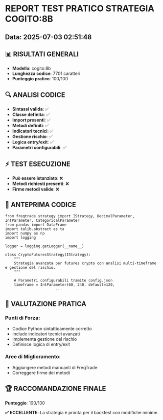 
# REPORT TEST PRATICO STRATEGIA COGITO:8B
## Data: 2025-07-03 02:51:48

## 📊 RISULTATI GENERALI
- **Modello**: cogito:8b
- **Lunghezza codice**: 7701 caratteri
- **Punteggio pratico**: 100/100

## 🔍 ANALISI CODICE
- **Sintassi valida**: ✅
- **Classe definita**: ✅
- **Import presenti**: ✅
- **Metodi definiti**: ✅
- **Indicatori tecnici**: ✅
- **Gestione rischio**: ✅
- **Logica entry/exit**: ✅
- **Parametri configurabili**: ✅

## ⚡ TEST ESECUZIONE
- **Può essere istanziato**: ❌
- **Metodi richiesti presenti**: ❌
- **Firme metodi valide**: ❌

## 📝 ANTEPRIMA CODICE
```
from freqtrade.strategy import IStrategy, DecimalParameter, IntParameter, CategoricalParameter
from pandas import DataFrame
import talib.abstract as ta
import numpy as np
import logging

logger = logging.getLogger(__name__)

class CryptoFuturesStrategy(IStrategy):
    """
    Strategia avanzata per futures crypto con analisi multi-timeframe e gestione del rischio.
    """

    # Parametri configurabili tramite config.json
    timeframe = IntParameter(60, 240, default=120,
                       ...
```

## 🎯 VALUTAZIONE PRATICA

### Punti di Forza:
- Codice Python sintatticamente corretto
- Include indicatori tecnici avanzati
- Implementa gestione del rischio
- Definisce logica di entry/exit

### Aree di Miglioramento:
- Aggiungere metodi mancanti di FreqTrade
- Correggere firme dei metodi

## 🏆 RACCOMANDAZIONE FINALE

**Punteggio**: 100/100

**✅ ECCELLENTE**: La strategia è pronta per il backtest con modifiche minime.